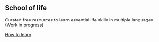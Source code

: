 ## School of life

Curated free resources to learn essential life skills in multiple languages. (Work in progress)


[How to learn](/school-of-life/how-to-learn)